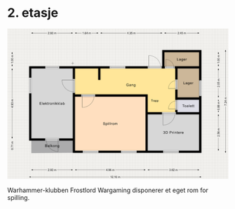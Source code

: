 # 2. etasje

![Plantegning](Skogstua_2etg.png)

Warhammer-klubben Frostlord Wargaming disponerer et eget rom for spilling.




